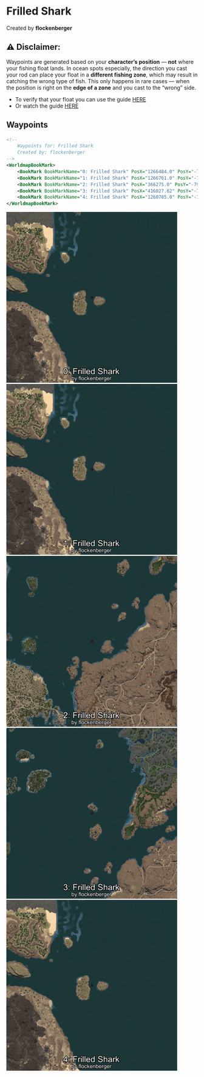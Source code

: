 # Frilled Shark
Created by **flockenberger**

## ⚠️ Disclaimer:
Waypoints are generated based on your __**character’s position**__ — __not__ where your fishing float lands.
In ocean spots especially, the direction you cast your rod can place your float in a **different fishing zone**, which may result in catching the wrong type of fish.
This only happens in rare cases — when the position is right on the **edge of a zone** and you cast to the “wrong” side.

- To verify that your float you can use the guide [HERE](https://flockenberger.github.io/bdo-fish-position/)
- Or watch the guide [HERE](https://youtu.be/t-VXcRoNojk)

## Waypoints
```xml
<!--
    Waypoints for: Frilled Shark
    Created by: flockenberger
-->
<WorldmapBookMark>
    <BookMark BookMarkName="0: Frilled Shark" PosX="1266484.0" PosY="-7882.37" PosZ="558843.1" />
    <BookMark BookMarkName="1: Frilled Shark" PosX="1266761.0" PosY="-7904.0" PosZ="546981.0" />
    <BookMark BookMarkName="2: Frilled Shark" PosX="366275.0" PosY="-7912.0" PosZ="193212.0" />
    <BookMark BookMarkName="3: Frilled Shark" PosX="416027.62" PosY="-7907.1304" PosZ="360618.7" />
    <BookMark BookMarkName="4: Frilled Shark" PosX="1260785.0" PosY="-7916.0" PosZ="553345.0" />
</WorldmapBookMark>
```

<img src="./Frilled Shark_0_Preview.webp" width="450"/> <img src="./Frilled Shark_1_Preview.webp" width="450"/> <img src="./Frilled Shark_2_Preview.webp" width="450"/> <img src="./Frilled Shark_3_Preview.webp" width="450"/> <img src="./Frilled Shark_4_Preview.webp" width="450"/> 
